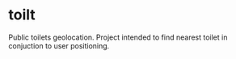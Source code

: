 # toilt
Public toilets geolocation.
Project intended to find nearest toilet in conjuction to user positioning.
